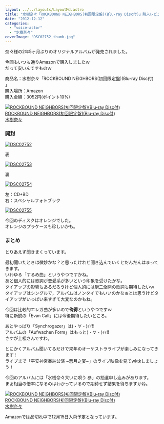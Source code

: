 ```yaml
---
layout: ../../layouts/LayoutMd.astro
title: "水樹奈々「ROCKBOUND NEIGHBORS(初回限定盤)(Blu-ray Disc付)」購入レビュー"
date: "2012-12-12"
categories: 
  - "voice-actor"
  - "水樹奈々"
coverImage: "DSC02752_thumb.jpg"
---
```


奈々様の2年5ヶ月ぶりのオリジナルアルバムが発売されました。

今回もいつも通りAmazonで購入しましたｗ  
だって安いんですものｗ

商品名：水樹奈々「ROCKBOUND NEIGHBORS(初回限定盤)(Blu-ray Disc付) 」  
購入場所：Amazon  
購入金額：3052円(ポイント10%)

[![ROCKBOUND NEIGHBORS(初回限定盤)(Blu-ray Disc付)](images/51Dj7RYbVqL._SL160_.jpg)  
ROCKBOUND NEIGHBORS(初回限定盤)(Blu-ray Disc付)  
水樹奈々](https://www.amazon.co.jp/exec/obidos/ASIN/B009EBE0XO/mizuka123-22/ref=nosim)

### 開封

[![DSC02752](images/DSC02752_thumb.jpg "DSC02752")](//mizuka123.net/wp-content/uploads/2012/12/DSC02752.jpg)

表

[![DSC02753](images/DSC02753_thumb.jpg "DSC02753")](//mizuka123.net/wp-content/uploads/2012/12/DSC02753.jpg)

裏

[![DSC02754](images/DSC02754_thumb.jpg "DSC02754")](//mizuka123.net/wp-content/uploads/2012/12/DSC02754.jpg)

左：CD+BD  
右：スペシャルフォトブック

[![DSC02755](images/DSC02755_thumb.jpg "DSC02755")](//mizuka123.net/wp-content/uploads/2012/12/DSC02755.jpg)

今回のディスクはオレンジでした。  
オレンジのプラケースも珍しいかも。

### まとめ

とりあえず聞きまくっています。

最初聞いたときは微妙かな？と思ったけれど聞き込んでいくとだんだんはまってきます。  
いわゆる「するめ曲」というやつですかね。  
あと個人的には歌詞が恋愛系が多いという印象を受けたかな。  
タイアップの影響もあるだろうけど個人的には厨二全開の歌詞も期待したいｗ  
タイアップはシングルで，アルバムはノンタイでもいいのかなぁとは思うけどタイアップがいっぱい来すぎて大変なのかもね。

今回は比較的エレガ曲が多いので**俺得**というやつですｗ  
特に新鋭の「Evan Call」には今後期待したいところ。

あとやっぱり「Synchrogazer」は(・∀・)ｲｲ!!  
アルバムの「Aufwachen Form」はもっと(・∀・)ｲｲ!!  
さすが上松さんですわ。

とにかくアルバム聞いてるだけで来年のオーケストラライブが楽しみになってきます！  
ライブまで「平安神宮奉納公演 ~蒼月之宴~」のライブ映像を見てwktkしましょう！

今回のアルバムには「水樹奈々大いに唄う 参」の抽選申し込みがあります。  
まぁ相当の倍率になるのはわかっているので期待せず結果を待ちますかね。

[![ROCKBOUND NEIGHBORS(初回限定盤)(Blu-ray Disc付)](images/51Dj7RYbVqL._SL160_.jpg)  
ROCKBOUND NEIGHBORS(初回限定盤)(Blu-ray Disc付)  
水樹奈々](https://www.amazon.co.jp/exec/obidos/ASIN/B009EBE0XO/mizuka123-22/ref=nosim)

Amazonでは品切れ中で12月15日入荷予定となっています。
